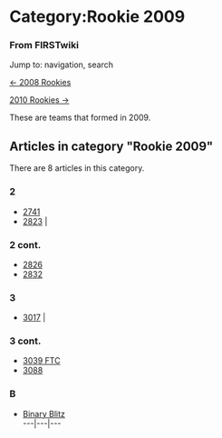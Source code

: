 # Category:Rookie 2009

### From FIRSTwiki

Jump to: navigation, search

[&lt;- 2008 Rookies](Category:Rookie_2008 "Category:Rookie 2008" )

[2010 Rookies -&gt;](/index.php?title=Category:Rookie_2010&action=edit
"Category:Rookie 2010" )

These are teams that formed in 2009.

  

## Articles in category "Rookie 2009"

There are 8 articles in this category.

### 2

  * [2741](2741 "2741" )
  * [2823](2823 "2823" )
|

### 2 cont.

  * [2826](2826 "2826" )
  * [2832](2832 "2832" )

### 3

  * [3017](3017 "3017" )
|

### 3 cont.

  * [3039 FTC](3039_FTC "3039 FTC" )
  * [3088](3088 "3088" )

### B

  * [Binary Blitz](Binary_Blitz "Binary Blitz" )  
---|---|---  
  
